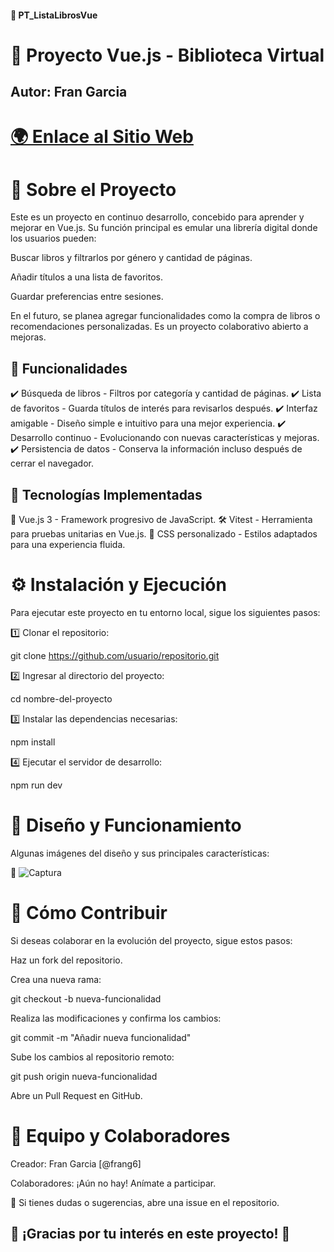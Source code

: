 #### 📖 PT_ListaLibrosVue

# 🚀 Proyecto Vue.js - Biblioteca Virtual

## Autor: Fran Garcia

# <a href="rococo-cassata-36d49b.netlify.app" target="_blank">🌍 Enlace al Sitio Web</a>


# 📝 Sobre el Proyecto

Este es un proyecto en continuo desarrollo, concebido para aprender y mejorar en Vue.js. Su función principal es emular una librería digital donde los usuarios pueden:

Buscar libros y filtrarlos por género y cantidad de páginas.

Añadir títulos a una lista de favoritos.

Guardar preferencias entre sesiones.

En el futuro, se planea agregar funcionalidades como la compra de libros o recomendaciones personalizadas. Es un proyecto colaborativo abierto a mejoras.

## 🌟 Funcionalidades

✔️ Búsqueda de libros - Filtros por categoría y cantidad de páginas.
✔️ Lista de favoritos - Guarda títulos de interés para revisarlos después.
✔️ Interfaz amigable - Diseño simple e intuitivo para una mejor experiencia.
✔️ Desarrollo continuo - Evolucionando con nuevas características y mejoras.
✔️ Persistencia de datos - Conserva la información incluso después de cerrar el navegador.

## 🔧 Tecnologías Implementadas

🎯 Vue.js 3 - Framework progresivo de JavaScript.
🛠 Vitest - Herramienta para pruebas unitarias en Vue.js.
🎨 CSS personalizado - Estilos adaptados para una experiencia fluida.

# ⚙️ Instalación y Ejecución

Para ejecutar este proyecto en tu entorno local, sigue los siguientes pasos:

1️⃣ Clonar el repositorio:

git clone https://github.com/usuario/repositorio.git

2️⃣ Ingresar al directorio del proyecto:

cd nombre-del-proyecto

3️⃣ Instalar las dependencias necesarias:

npm install

4️⃣ Ejecutar el servidor de desarrollo:

npm run dev

# 🎨 Diseño y Funcionamiento

Algunas imágenes del diseño y sus principales características:

📸 ![Captura](https://github.com/user-attachments/assets/3e4aa861-fed4-45c2-8138-f95e2b32929d)


# 🤝 Cómo Contribuir

Si deseas colaborar en la evolución del proyecto, sigue estos pasos:

Haz un fork del repositorio.

Crea una nueva rama:

git checkout -b nueva-funcionalidad

Realiza las modificaciones y confirma los cambios:

git commit -m "Añadir nueva funcionalidad"

Sube los cambios al repositorio remoto:

git push origin nueva-funcionalidad

Abre un Pull Request en GitHub.

# 👥 Equipo y Colaboradores

Creador: Fran Garcia [@frang6]

Colaboradores: ¡Aún no hay! Anímate a participar.

📩 Si tienes dudas o sugerencias, abre una issue en el repositorio.

## 🌟 ¡Gracias por tu interés en este proyecto! 💙

